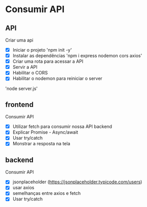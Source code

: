 # Consumir API

## API

Criar uma api
- [x] Iniciar o projeto 'npm init -y'
- [x] Instalar as dependências 'npm i express nodemon cors axios'
- [x] Criar uma rota para acessar a API
- [x] Servir a API
- [x] Habilitar o CORS
- [x] Habilitar o nodemon para reiniciar o server

'node server.js'

## frontend
Consumir API

- [x] Utilizar fetch para consumir nossa API backend
- [x] Explicar Promise - Async/await
- [x] Usar try/catch
- [x] Monstrar a resposta na tela

## backend
Consumir API

- [x] jsonplaceholder (https://jsonplaceholder.typicode.com/users)
- [x] usar axios
- [x] semelhanças entre axios e fetch
- [x] Usar try/catch
